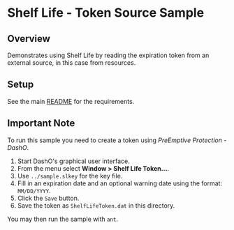 # Shelf Life - Token Source Sample

## Overview

Demonstrates using Shelf Life by reading the expiration token from an external source, in this case from resources.

## Setup

See the main [README](../README.md) for the requirements.

## Important Note

To run this sample you need to create a token using _PreEmptive Protection - DashO_.

1.  Start DashO's graphical user interface.
2.  From the menu select **Window &gt; Shelf Life Token...**.
3.  Use `../sample.slkey` for the key file.
4.  Fill in an expiration date and an optional warning date using the format: `MM/DD/YYYY`.
5.  Click the `Save` button.
6.  Save the token as `ShelfLifeToken.dat` in this directory.

You may then run the sample with `ant`.